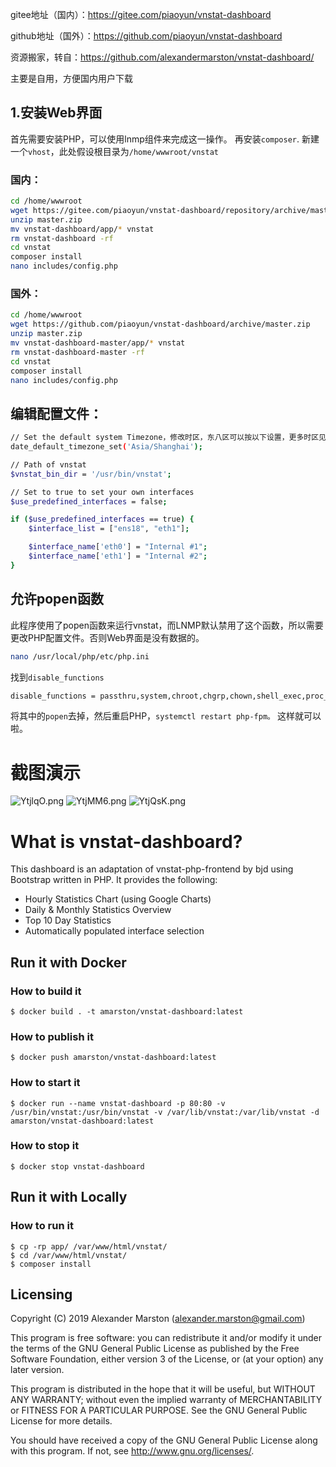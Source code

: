 gitee地址（国内）：https://gitee.com/piaoyun/vnstat-dashboard

github地址（国外）：https://github.com/piaoyun/vnstat-dashboard

资源搬家，转自：https://github.com/alexandermarston/vnstat-dashboard/

主要是自用，方便国内用户下载


## 1.安装Web界面
首先需要安装PHP，可以使用lnmp组件来完成这一操作。
再安装`composer`.
新建一个`vhost`，此处假设根目录为`/home/wwwroot/vnstat`

### 国内：
```bash
cd /home/wwwroot
wget https://gitee.com/piaoyun/vnstat-dashboard/repository/archive/master.zip
unzip master.zip
mv vnstat-dashboard/app/* vnstat
rm vnstat-dashboard -rf
cd vnstat
composer install
nano includes/config.php
```

### 国外：
```bash
cd /home/wwwroot
wget https://github.com/piaoyun/vnstat-dashboard/archive/master.zip
unzip master.zip
mv vnstat-dashboard-master/app/* vnstat
rm vnstat-dashboard-master -rf
cd vnstat
composer install
nano includes/config.php
```

## 编辑配置文件：
```bash
// Set the default system Timezone，修改时区，东八区可以按以下设置，更多时区见https://www.php.net/manual/zh/timezones.php
date_default_timezone_set('Asia/Shanghai');

// Path of vnstat
$vnstat_bin_dir = '/usr/bin/vnstat';

// Set to true to set your own interfaces
$use_predefined_interfaces = false;

if ($use_predefined_interfaces == true) {
    $interface_list = ["ens18", "eth1"];

    $interface_name['eth0'] = "Internal #1";
    $interface_name['eth1'] = "Internal #2";
}
```

## 允许popen函数
此程序使用了popen函数来运行vnstat，而LNMP默认禁用了这个函数，所以需要更改PHP配置文件。否则Web界面是没有数据的。
```bash
nano /usr/local/php/etc/php.ini
```

找到`disable_functions`

```bash
disable_functions = passthru,system,chroot,chgrp,chown,shell_exec,proc_open,popen,proc_get_status,ini_alter,ini_restore,dl,openlog,syslog,readlink,symlink,popepassthru
```
将其中的`popen`去掉，然后重启PHP，`systemctl restart php-fpm。`
这样就可以啦。

# 截图演示
![YtjlqO.png](https://s1.ax1x.com/2020/05/12/YtjlqO.png)
![YtjMM6.png](https://s1.ax1x.com/2020/05/12/YtjMM6.png)
![YtjQsK.png](https://s1.ax1x.com/2020/05/12/YtjQsK.png)


# What is vnstat-dashboard?
This dashboard is an adaptation of vnstat-php-frontend by bjd using Bootstrap written in PHP. It provides the following:

* Hourly Statistics Chart (using Google Charts)
* Daily & Monthly Statistics Overview
* Top 10 Day Statistics
* Automatically populated interface selection

## Run it with Docker

### How to build it
``$ docker build . -t amarston/vnstat-dashboard:latest``

### How to publish it
``$ docker push amarston/vnstat-dashboard:latest``

### How to start it
``$ docker run --name vnstat-dashboard -p 80:80 -v /usr/bin/vnstat:/usr/bin/vnstat -v /var/lib/vnstat:/var/lib/vnstat -d amarston/vnstat-dashboard:latest``

### How to stop it
``$ docker stop vnstat-dashboard``

## Run it with Locally

### How to run it
```
$ cp -rp app/ /var/www/html/vnstat/
$ cd /var/www/html/vnstat/
$ composer install
```

## Licensing
Copyright (C) 2019 Alexander Marston (alexander.marston@gmail.com)

This program is free software: you can redistribute it and/or modify
it under the terms of the GNU General Public License as published by
the Free Software Foundation, either version 3 of the License, or
(at your option) any later version.

This program is distributed in the hope that it will be useful,
but WITHOUT ANY WARRANTY; without even the implied warranty of
MERCHANTABILITY or FITNESS FOR A PARTICULAR PURPOSE.  See the
GNU General Public License for more details.

You should have received a copy of the GNU General Public License
along with this program.  If not, see <http://www.gnu.org/licenses/>.

